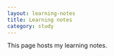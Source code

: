 ```yaml
---
layout: learning-notes 
title: Learning notes
category: study 
---
```


This page hosts my learning notes.
